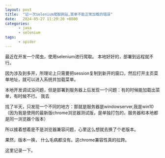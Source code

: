 ```yaml
---
layout: post
title:  "记一次selenium爬取网站,菜单不能正常加载的错误"
date:   2024-05-27 11:29:20 +0800
categories:
      - java
      - selenium
tags:
      - spider
---
```


最近在开发一个爬虫，使用selenium进行爬取。 本地好好的，部署到远程就不行。 

因为涉及到多开，所理论上只需要把session复制到新开的窗口，然后打开主页菜单地址，就可以进入系统并加载菜单。 

本地开发调试没问题，但是部署到服务器上后发现一个问题：有的时候能加载出菜单，有时候不行。 我去

找了半天，只发现一个不同的地方：那就是服务器是windowserver,我是win10（因为我是使用的最新版chrome浏览器测试版，是单独打包的，服务器和本地都是同一浏览器个版本）

所以接着想着是不是浏览器兼容问题，心里这么想就去换了个老版本。

果然，版本一换， 什么毛病都没有。这chrome兼容性真的拉跨。

这里记录一下。




